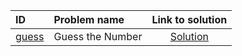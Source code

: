 | ID | Problem name | Link to solution |
|:---|:---|:---:|
| [guess](https://open.kattis.com/problems/guess) | Guess the Number | [Solution](https://github.com/versenyi98/kattis-solutions/tree/main/solutions/guess)|
